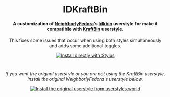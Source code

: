<h1 align="center">
 IDKraftBin
</h1>
<h4 align="center">
A customization of <a href="https://userstyles.world/user/NeighborlyFedora">NeighborlyFedora</a>'s  <a href="https://userstyles.world/style/10478/idkbin">Idkbin</a> userstyle for make it compatible with <a href="https://github.com/ThakshilaDamsak/KraftBin">KraftBin</a> userstyle.
</h4>
<p align="center">
This fixes some issues that occur when using both styles simultaneously and adds some additional toggles.
</p>
<p align="center">
  <a href="https://raw.githubusercontent.com/ThakshilaDamsak/IDKraftBin/main/IDKraftBin.user.css">
    <img alt="Install directly with Stylus" src="https://img.shields.io/badge/Install%20directly%20with-Stylus-00adad.svg"/>
  </a>
  </p>

#
<p align="center">
<i>
If you want the original userstyle or you are not using the KraftBin userstyle, install the original NeighborlyFedora's userstyle below.
</i>
 </p>
<p align="center">
    <a href="https://userstyles.world/style/10478/idkbin">
    <img alt="Install the original userstyle from userstyles.world" src="https://img.shields.io/badge/Install%20the%20original%20userstyle%20from-userstyles.world-00adad.svg"/>
  </a>
  </p>
